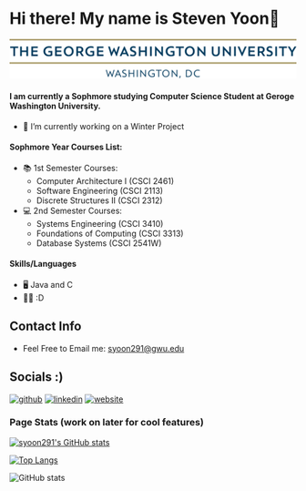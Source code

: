 # Hi there! My name is Steven Yoon👋

![I am a Sophmore](https://github.com/syoon291/syoon291/blob/main/gw_horizontal_2c.png)

#### I am currently a Sophmore studying Computer Science Student at Geroge Washington University. 

- 🔭 I’m currently working on a Winter Project 
#### Sophmore Year Courses List: 
- 📚 1st Semester Courses: 
  - Computer Architecture I (CSCI 2461)
  - Software Engineering (CSCI 2113)
  - Discrete Structures II (CSCI 2312) 
- 💻 2nd Semester Courses: 
  - Systems Engineering (CSCI 3410)
  - Foundations of Computing (CSCI 3313)
  - Database Systems (CSCI 2541W)
#### Skills/Languages
- 🖥 Java and C 
- 👨‍💻 :D

## Contact Info 
  * Feel Free to Email me: syoon291@gwu.edu


## Socials :) 
[<img src='https://cdn.jsdelivr.net/npm/simple-icons@3.0.1/icons/github.svg' alt='github' height='40'>](https://github.com/syoon291)  [<img src='https://cdn.jsdelivr.net/npm/simple-icons@3.0.1/icons/linkedin.svg' alt='linkedin' height='40'>](https://www.linkedin.com/in/steven-y-916268180//)  [<img src='https://cdn.jsdelivr.net/npm/simple-icons@3.0.1/icons/icloud.svg' alt='website' height='40'>](...)  



### Page Stats (work on later for cool features)
[![syoon291's GitHub stats](https://github-readme-stats.vercel.app/api?username=syoon291)](https://github.com/syoon291/github-readme-stats)

[![Top Langs](https://github-readme-stats.vercel.app/api/top-langs/?username=syoon291)](https://github.com/syoon291/github-readme-stats)

![GitHub stats](https://github-readme-stats.vercel.app/api?username=syoon291&show_icons=true)  

